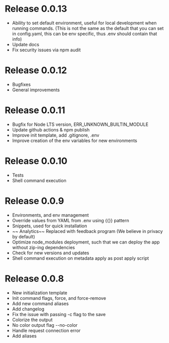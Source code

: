 # Release 0.0.13

- Ability to set default environment, useful for local development when running commands. (This is not the same as the default that you can set in config.yaml, this can be env specific, thus .env should contain that info)
- Update docs
- Fix security issues via npm audit

# Release 0.0.12

- Bugfixes
- General improvements

# Release 0.0.11

- Bugfix for Node LTS version, ERR_UNKNOWN_BUILTIN_MODULE
- Update github actions & npm publish
- Improve init template, add .gitignore, .env
- Improve creation of the env variables for new environments

# Release 0.0.10

- Tests
- Shell command execution

# Release 0.0.9

- Environments, and env management
- Override values from YAML from .env using {{}} pattern
- Snippets, used for quick installation
- ~~ Analytics~~ Replaced with feedback program (We believe in privacy by default)
- Optimize node_modules deployment, such that we can deploy the app without zip-ing dependencies
- Check for new versions and updates
- Shell command execution on metadata apply as post apply script

# Release 0.0.8

- New initialization template
- Init command flags, force, and force-remove
- Add new command aliases
- Add changelog
- Fix the issue with passing -c flag to the save
- Colorize the output
- No color output flag --no-color
- Handle request connection error
- Add aliases
